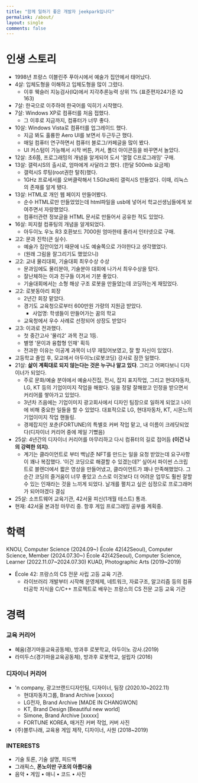 ```yaml
---
title: "함께 일하기 좋은 개발자 jeekpark입나다"
permalink: /about/
layout: single
comments: false
---
```


# 인생 스토리

- 1998년 프랑스 이블린주 푸아시에서 예술가 집안에서 태어났다.
- 4살: 입체도형을 이해하고 입체도형을 많이 그렸다.
    - 이후 웩슬러 지능검사(IQ)에서 지각추론능력 상위 1% (표준편자24기준 IQ 163)
- 7살: 한국으로 이주하여 한국어를 익히기 시작했다.
- 7살: Windows XP로 컴퓨터를 처음 접했다. 
    - 그 이후로 지금까지, 컴퓨터가 너무 좋다.
- 10살: Windows Vista로 컴퓨터를 업그레이드 했다.
    - 지금 봐도 훌륭한 Aero UI를 보면서 두근두근 했다.
    - 매일 컴퓨터 연구하면서 컴퓨터 블로그/카페글을 많이 봤다.
    - UI 커스텀이 가능해서 시작 버튼, 커서, 폴더 아이콘등을 바꾸면서 놀았다.
- 12살: 초6쯤, 프로그래밍의 개념을 알게되어 도서 '열혈 C프로그래밍' 구매.
- 13살: 갤럭시S의 출시로, 엄마에게 사달라고 했다. (한달 500mb 요금제)
    - 갤럭시S 루팅(root권한 탈취)했다.
    - 1GHz 프로세서를 오버클락해서 1.5Ghz짜리 갤럭시S 만들었다. 이때, 리눅스의 존재를 알게 됐다.
- 13살: HTML로 개인 웹 페이지 만들어봤다.
    - 순수 HTML로만 만들었었는데 html파일을 usb에 넣어서 학교선생님들에게 보여주면서 자랑했었다.
    - 컴퓨터관련 정보글을 HTML 문서로 만들어서 공유한 적도 있었다.
- 16살: 피지컬 컴퓨팅의 개념을 알게되었다.
    - 아두이노 우노 R3 호환보드 7000원 엄마한테 졸라서 인터넷으로 구매.
- 고2: 문과 진학(큰 실수).
    - 예술가 집안이었기 때문에 나도 예술쪽으로 가야한다고 생각했었다.
    - (원래 그림을 잘그리기도 했었으니)
- 고2: 교내 물리대회, 기술대회 최우수상 수상
    - 문과임에도 물리분야, 기술분야 대회에 나가서 최우수상을 탔다.
    - 잘난체하는 이과 친구들 이겨서 기분 좋았다.
    - 기술대회에서는 소형 해상 구조 로봇을 만들었는데 코딩하는게 재밌었다.
- 고2: 로봇동아리 회장
    - 2년간 회장 맡았다.
    - 경기도 교육청으로부터 600만원 가량의 지원금 받았다. 
        - 사업명: 학생들이 만들어가는 꿈의 학교
    - 교육청에서 우수 사례로 선정되어 상장도 받았다
- 고3: 이과로 전과했다.
    - 첫 중간고사 '물리2' 과목 전교 1등.
    - 별명 '문이과 융합형 인재' 획득
    - 전과한 이유는 이공계 과목이 너무 재밌어보였고, 잘 할 자신이 있었다.
- 고등학교 졸업 후, 모교에서 아두이노(로봇코딩) 강사로 잠깐 일했다.
- 21살: **삶이 계획대로 되지 않는다는 것은 누구나 알고 있다**. 그리고 어쩌다보니 디자이너가 되었다.
    - 주로 문화/예술 분야에서 예술사진집, 전시, 잡지 표지작업, 그리고 현대자동차, LG, KT 등의 기업이미지 작업을 해왔다. 일을 정말 잘해왔고 인정을 받으면서 커리어를 쌓아가고 있었다.
    - 3년차 즈음에는 기업이미지 광고회사에서 디자인 팀장으로 일하게 되었고 나이에 비해 중요한 일들을 할 수 있었다. 대표적으로 LG, 현대자동차, KT, 시몬느의 기업이미지 작업 핸들링.
    - 경제잡지인 포춘(FORTUNE)의 특별호 커버 작업 맡고, 내 이름이 크레딧되었다(디자이너 커리어 중에 제일 기뻤음)
- 25살: 4년간의 디자이너 커리어를 마무리하고 다시 컴퓨터의 길로 접어듬 **(이건 나의 강력한 의지)**.
    - 계기는 클라이언트로 부터 백남준 NFT를 만드는 일을 요청 받았는데 요구사항이 꽤나 복잡했다. ‘이건 코딩으로 해결할 수 있겠는데?’ 싶어서 파이썬 스크립트로 블렌더에서 짧은 영상을 만들어냈고, 클라이언트가 꽤나 만족해했었다. 그 순간 코딩의 즐거움이 너무 좋았고 스스로 이것보다 더 어려운 업무도 훨씬 잘할 수 있는 인재라는 것을 느끼게 되었다. 날개를 펼치고 싶은 심정으로 프로그래머가 되어야겠다 결심
- 25살: 소프트웨어 교육기관, 42서울 피신(1개월 테스트) 통과.
- 현재: 42서울 본과정 마무리 중. 항후 게임 프로그래밍 공부를 계획중.

# 학력
KNOU, Computer Science (2024.09~)
École 42(42Seoul), Computer Science, Member (2024.07.30~)
École 42(42Seoul), Computer Science, Learner (2022.11.07~2024.07.30)
KUAD, Photographic Arts (2019~2019)

- École 42: 프랑스의 CS 전문 사립 고등 교육 기관.
    - 라이브러리 개발부터 시작해 운영체제, 네트워크, 자료구조, 알고리즘 등의 컴퓨터공학 지식을 C/C++ 프로젝트로 배우는 프랑스의 CS 전문 고등 교육 기관

# 경력

### 교육 커리어
- 혜윰(경기마을교육공동체), 방과후 로봇학교, 아두이노 강사.(2019)
- 라미두스(경기마을교육공동체), 방과후 로봇학교, 설립자 (2016)

### 디자이너 커리어
- 'n company, 광고브랜드디자인팀, 디자이너, 팀장 (2020.10~2022.11)
    - 현대자동차그룹, Brand Archive [xxxxx]<br>
    - LG전자, Brand Archive [MADE IN CHANGWON]<br>
    - KT, Brand Design [Beautiful new world]<br>
    - Simone, Brand Archive [xxxxx]<br>
    - FORTUNE KOREA, 매거진 커버 작업, 커버 사진<br>
- (주)블루나래, 교육용 게임 제작, 디자이너, 사원 (2018~2019)

### INTERESTS
- 기술 토론, 기술 설명, 피드백
- 그래픽스, **폰노이만 구조의 아름다움**
- 음악 • 게임 • 애니 • 코드 • 사진

